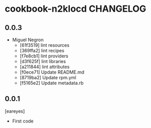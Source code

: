 cookbook-n2klocd CHANGELOG
===============

## 0.0.3

  - Miguel Negron
    - [61f3519] lint resources
    - [369ffa2] lint recipes
    - [f7e8cb1] lint providers
    - [d3f625f] lint libraries
    - [a211844] lint attributes
    - [f0ece71] Update README.md
    - [8719ba2] Update rpm.yml
    - [f5165e2] Update metadata.rb

0.0.1
-----
[eareyes]
- First code
